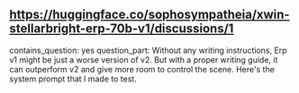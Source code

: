 ## https://huggingface.co/sophosympatheia/xwin-stellarbright-erp-70b-v1/discussions/1

contains_question: yes
question_part: Without any writing instructions, Erp v1 might be just a worse version of v2. But with a proper writing guide, it can outperform v2 and give more room to control the scene. Here's the system prompt that I made to test.